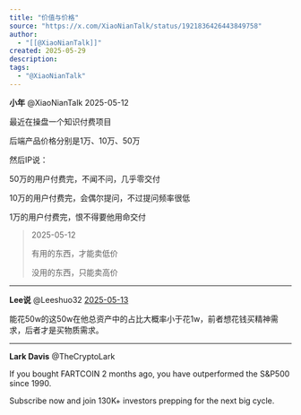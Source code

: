 ```yaml
---
title: "价值与价格"
source: "https://x.com/XiaoNianTalk/status/1921836426443849758"
author:
  - "[[@XiaoNianTalk]]"
created: 2025-05-29
description:
tags:
  - "@XiaoNianTalk"
---
```

**小年** @XiaoNianTalk 2025-05-12

最近在操盘一个知识付费项目

后端产品价格分别是1万、10万、50万

然后IP说：

50万的用户付费完，不闻不问，几乎零交付

10万的用户付费完，会偶尔提问，不过提问频率很低

1万的用户付费完，恨不得要他用命交付

> 2025-05-12
> 
> 有用的东西，才能卖低价
> 
> 没用的东西，只能卖高价

---

**Lee说** @Leeshuo32 [2025-05-13](https://x.com/Leeshuo32/status/1922204057512419570)

能花50w的这50w在他总资产中的占比大概率小于花1w，前者想花钱买精神需求，后者才是买物质需求。

---

**Lark Davis** @TheCryptoLark

If you bought FARTCOIN 2 months ago, you have outperformed the S&P500 since 1990.

Subscribe now and join 130K+ investors prepping for the next big cycle.